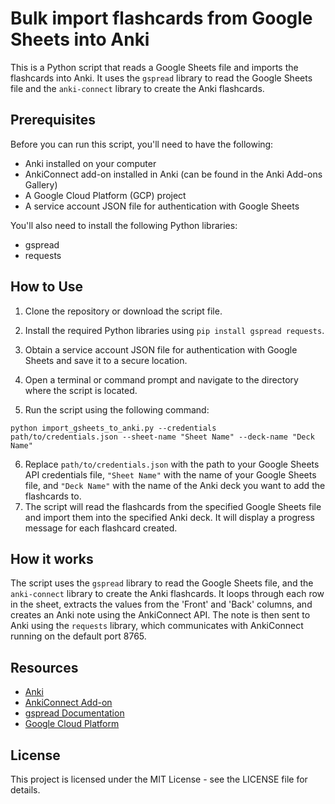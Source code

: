 # Bulk import flashcards from Google Sheets into Anki

This is a Python script that reads a Google Sheets file and imports the flashcards into Anki. It uses the `gspread` library to read the Google Sheets file and the `anki-connect` library to create the Anki flashcards.

## Prerequisites

Before you can run this script, you'll need to have the following:

- Anki installed on your computer
- AnkiConnect add-on installed in Anki (can be found in the Anki Add-ons Gallery)
- A Google Cloud Platform (GCP) project
- A service account JSON file for authentication with Google Sheets

You'll also need to install the following Python libraries:

- gspread
- requests

## How to Use

1. Clone the repository or download the script file.
2. Install the required Python libraries using `pip install gspread requests`.
3. Obtain a service account JSON file for authentication with Google Sheets and save it to a secure location.
4. Open a terminal or command prompt and navigate to the directory where the script is located.

6. Run the script using the following command:

`python import_gsheets_to_anki.py --credentials path/to/credentials.json --sheet-name "Sheet Name" --deck-name "Deck Name"`

6. Replace `path/to/credentials.json` with the path to your Google Sheets API credentials file, `"Sheet Name"` with the name of your Google Sheets file, and `"Deck Name"` with the name of the Anki deck you want to add the flashcards to.
7. The script will read the flashcards from the specified Google Sheets file and import them into the specified Anki deck. It will display a progress message for each flashcard created.

## How it works

The script uses the `gspread` library to read the Google Sheets file, and the `anki-connect` library to create the Anki flashcards. It loops through each row in the sheet, extracts the values from the 'Front' and 'Back' columns, and creates an Anki note using the AnkiConnect API. The note is then sent to Anki using the `requests` library, which communicates with AnkiConnect running on the default port 8765.

## Resources

- [Anki](https://apps.ankiweb.net/)
- [AnkiConnect Add-on](https://ankiweb.net/shared/info/2055492159)
- [gspread Documentation](https://gspread.readthedocs.io/en/latest/)
- [Google Cloud Platform](https://cloud.google.com/)

## License

This project is licensed under the MIT License - see the LICENSE file for details.
